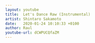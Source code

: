 ```yaml
---
layout: youtube
title:  Let's Dance Raw (Instrumental)
artist: Shintaro Sakamoto
date:   2020-01-24 10:10:33 +0100
author: Raul
youtube-url: dCWPUCQfaZM
---
```


